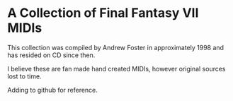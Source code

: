 # A Collection of Final Fantasy VII MIDIs

This collection was compiled by Andrew Foster in approximately 1998 and has resided on CD since then.

I believe these are fan made hand created MIDIs, however original sources lost to time.

Adding to github for reference.